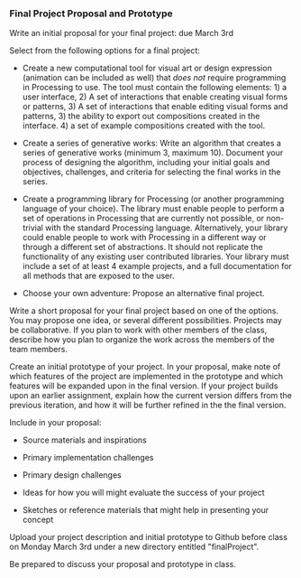 ### Final Project Proposal and Prototype

Write an initial proposal for your final project: due March 3rd 

Select from the following options for a final project:

  - Create a new computational tool for visual art or design expression (animation can be included as well) that *does not* require programming in Processing to use. The tool must contain the following elements: 1) a user interface, 2) A set of interactions that enable creating visual forms or patterns, 3) A set of interactions that enable editing visual forms and patterns, 3) the ability to export out compositions created in the interface. 4) a set of example compositions created with the tool.

  - Create a series of generative works: Write an algorithm that creates a series of generative works (minimum 3, maximum 10). Document your process of designing the algorithm, including your initial goals and objectives, challenges, and criteria for selecting the final works in the series.

  - Create a programming library for Processing (or another programming language of your choice). The library must enable people to perform a set of operations in Processing that are currently not possible, or non-trivial with the standard Processing language. Alternatively, your library could enable people to work with Processing in a different way or through a different set of abstractions. It should not replicate the functionality of any existing user contributed libraries. Your library must include a set of at least 4 example projects, and a full documentation for all methods that are exposed to the user.

  - Choose your own adventure: Propose an alternative final project.

Write a short proposal for your final project based on one of the options. You may propose one idea, or several different possibilities. Projects may be collaborative. If you plan to work with other members of the class,  describe how you plan to organize the work across the members of the team members.

Create an initial prototype of your project. In your proposal, make note of which features of the project are implemented in the prototype and which features will be expanded upon in the final version. If your project builds upon an earlier assignment, explain how the current version differs from the previous iteration, and how it will be further refined in the the final version.

Include in your proposal:

  - Source materials and inspirations
  
  - Primary implementation challenges

  - Primary design challenges

  - Ideas for how you will might evaluate the success of your project

  - Sketches or reference materials that might help in presenting your concept

Upload your project description and initial prototype to Github before class on Monday March 3rd under a new directory entitled "finalProject".

Be prepared to discuss your proposal and prototype in class.

